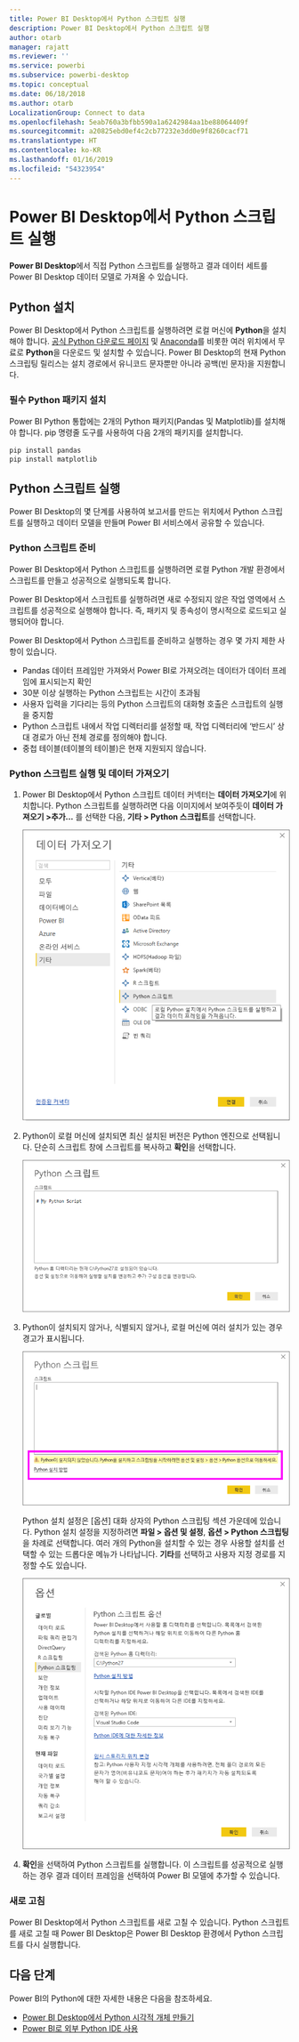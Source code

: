 ```yaml
---
title: Power BI Desktop에서 Python 스크립트 실행
description: Power BI Desktop에서 Python 스크립트 실행
author: otarb
manager: rajatt
ms.reviewer: ''
ms.service: powerbi
ms.subservice: powerbi-desktop
ms.topic: conceptual
ms.date: 06/18/2018
ms.author: otarb
LocalizationGroup: Connect to data
ms.openlocfilehash: 5eab760a3bfbb590a1a6242984aa1be88064409f
ms.sourcegitcommit: a20825ebd0ef4c2cb77232e3dd0e9f8260cacf71
ms.translationtype: HT
ms.contentlocale: ko-KR
ms.lasthandoff: 01/16/2019
ms.locfileid: "54323954"
---
```

# <a name="run-python-scripts-in-power-bi-desktop"></a>Power BI Desktop에서 Python 스크립트 실행
**Power BI Desktop**에서 직접 Python 스크립트를 실행하고 결과 데이터 세트를 Power BI Desktop 데이터 모델로 가져올 수 있습니다.

## <a name="install-python"></a>Python 설치
Power BI Desktop에서 Python 스크립트를 실행하려면 로컬 머신에 **Python**을 설치해야 합니다. [공식 Python 다운로드 페이지](https://www.python.org/) 및 [Anaconda](https://anaconda.org/anaconda/python/)를 비롯한 여러 위치에서 무료로 **Python**을 다운로드 및 설치할 수 있습니다. Power BI Desktop의 현재 Python 스크립팅 릴리스는 설치 경로에서 유니코드 문자뿐만 아니라 공백(빈 문자)을 지원합니다.

### <a name="install-required-python-packages"></a>필수 Python 패키지 설치
Power BI Python 통합에는 2개의 Python 패키지(Pandas 및 Matplotlib)를 설치해야 합니다.  pip 명령줄 도구를 사용하여 다음 2개의 패키지를 설치합니다.

```
pip install pandas
pip install matplotlib
```

## <a name="run-python-scripts"></a>Python 스크립트 실행
Power BI Desktop의 몇 단계를 사용하여 보고서를 만드는 위치에서 Python 스크립트를 실행하고 데이터 모델을 만들며 Power BI 서비스에서 공유할 수 있습니다.

### <a name="prepare-a-python-script"></a>Python 스크립트 준비
Power BI Desktop에서 Python 스크립트를 실행하려면 로컬 Python 개발 환경에서 스크립트를 만들고 성공적으로 실행되도록 합니다.

Power BI Desktop에서 스크립트를 실행하려면 새로 수정되지 않은 작업 영역에서 스크립트를 성공적으로 실행해야 합니다. 즉, 패키지 및 종속성이 명시적으로 로드되고 실행되어야 합니다.

Power BI Desktop에서 Python 스크립트를 준비하고 실행하는 경우 몇 가지 제한 사항이 있습니다.

* Pandas 데이터 프레임만 가져와서 Power BI로 가져오려는 데이터가 데이터 프레임에 표시되는지 확인
* 30분 이상 실행하는 Python 스크립트는 시간이 초과됨
* 사용자 입력을 기다리는 등의 Python 스크립트의 대화형 호출은 스크립트의 실행을 중지함
* Python 스크립트 내에서 작업 디렉터리를 설정할 때, 작업 디렉터리에 ‘반드시’ 상대 경로가 아닌 전체 경로를 정의해야 합니다.
* 중첩 테이블(테이블의 테이블)은 현재 지원되지 않습니다. 

### <a name="run-your-python-script-and-import-data"></a>Python 스크립트 실행 및 데이터 가져오기
1. Power BI Desktop에서 Python 스크립트 데이터 커넥터는 **데이터 가져오기**에 위치합니다. Python 스크립트를 실행하려면 다음 이미지에서 보여주듯이 **데이터 가져오기 &gt;추가...** 를 선택한 다음, **기타 &gt; Python 스크립트**를 선택합니다.
   
   ![](media/desktop-python-scripts/python-scripts-1.png)
2. Python이 로컬 머신에 설치되면 최신 설치된 버전은 Python 엔진으로 선택됩니다. 단순히 스크립트 창에 스크립트를 복사하고 **확인**을 선택합니다.
   
   ![](media/desktop-python-scripts/python-scripts-2.png)
3. Python이 설치되지 않거나, 식별되지 않거나, 로컬 머신에 여러 설치가 있는 경우 경고가 표시됩니다.
   
   ![](media/desktop-python-scripts/python-scripts-3.png)
   
   Python 설치 설정은 [옵션] 대화 상자의 Python 스크립팅 섹션 가운데에 있습니다. Python 설치 설정을 지정하려면 **파일 > 옵션 및 설정**, **옵션 > Python 스크립팅**을 차례로 선택합니다. 여러 개의 Python을 설치할 수 있는 경우 사용할 설치를 선택할 수 있는 드롭다운 메뉴가 나타납니다. **기타**를 선택하고 사용자 지정 경로를 지정할 수도 있습니다.
   
   ![](media/desktop-python-scripts/python-scripts-4.png)
4. **확인**을 선택하여 Python 스크립트를 실행합니다. 이 스크립트를 성공적으로 실행하는 경우 결과 데이터 프레임을 선택하여 Power BI 모델에 추가할 수 있습니다.

### <a name="refresh"></a>새로 고침
Power BI Desktop에서 Python 스크립트를 새로 고칠 수 있습니다. Python 스크립트를 새로 고칠 때 Power BI Desktop은 Power BI Desktop 환경에서 Python 스크립트를 다시 실행합니다.

## <a name="next-steps"></a>다음 단계
Power BI의 Python에 대한 자세한 내용은 다음을 참조하세요.

* [Power BI Desktop에서 Python 시각적 개체 만들기](desktop-python-visuals.md)
* [Power BI로 외부 Python IDE 사용](desktop-python-ide.md)
